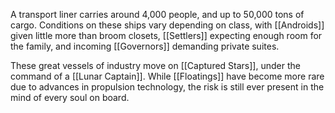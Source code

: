 A transport liner carries around 4,000 people, and up to 50,000 tons of cargo. Conditions on these ships vary depending on class, with [[Androids]] given little more than broom closets, [[Settlers]] expecting enough room for the family, and incoming [[Governors]] demanding private suites. 

These great vessels of industry move on [[Captured Stars]], under the command of a [[Lunar Captain]]. While [[Floatings]] have become more rare due to advances in propulsion technology, the risk is still ever present in the mind of every soul on board.